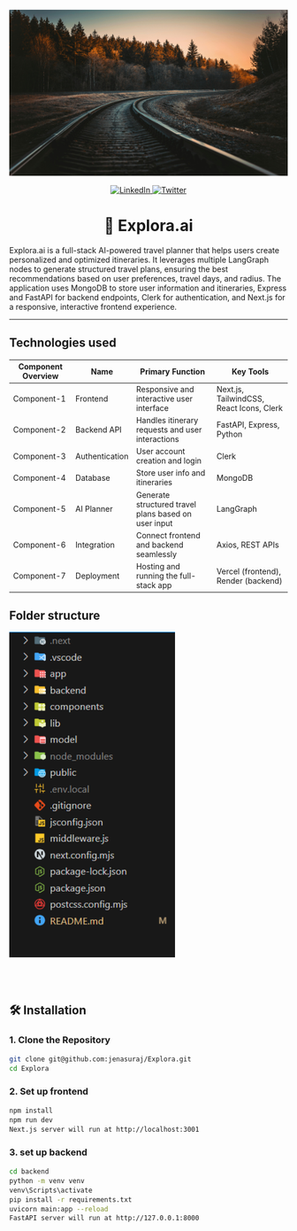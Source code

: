 <p align="center">
    <img src="public/front-img.jpg" width="900px" height="300px" alt="profile">
</p>

<p align="center">
  <a href="https://www.linkedin.com/in/suraj-jena-0991a121a/">
    <img src="https://img.shields.io/badge/-Follow%20Suraj%20Jena-blue?logo=linkedin&style=flat-square" alt="LinkedIn">
  </a>
  <a href="https://x.com/jenasuraj_">
    <img src="https://img.shields.io/twitter/follow/jenasuraj_" alt="Twitter">
  </a>
</p>

# <div align="center">🐺 Explora.ai</div>

Explora.ai is a full-stack AI-powered travel planner that helps users create personalized and optimized itineraries. It leverages multiple LangGraph nodes to generate structured travel plans, ensuring the best recommendations based on user preferences, travel days, and radius. The application uses MongoDB to store user information and itineraries, Express and FastAPI for backend endpoints, Clerk for authentication, and Next.js for a responsive, interactive frontend experience.

---


## Technologies used 

| Component Overview | Name             | Primary Function                                  | Key Tools                           |
|----------------------|-----------------|--------------------------------------------------|-----------------------------------------------|
| Component-1          | Frontend        | Responsive and interactive user interface       | Next.js, TailwindCSS, React Icons, Clerk      |
| Component-2          | Backend API     | Handles itinerary requests and user interactions | FastAPI, Express, Python                      |
| Component-3          | Authentication  | User account creation and login                 | Clerk                                         |
| Component-4          | Database        | Store user info and itineraries                 | MongoDB                                       |
| Component-5          | AI Planner      | Generate structured travel plans based on user input | LangGraph                          |
| Component-6          | Integration     | Connect frontend and backend seamlessly         | Axios, REST APIs                              |
| Component-7          | Deployment      | Hosting and running the full-stack app         | Vercel (frontend), Render (backend)          |


## Folder structure
<p>
    <img src="public/structure.png" width="300px" alt="profile">
</p>



</br>
</br>

## 🛠 Installation 

### 1. Clone the Repository
```bash
git clone git@github.com:jenasuraj/Explora.git
cd Explora
```
### 2. Set up frontend
```bash
npm install
npm run dev
Next.js server will run at http://localhost:3001
```
### 3. set up backend
```bash
cd backend
python -m venv venv
venv\Scripts\activate
pip install -r requirements.txt
uvicorn main:app --reload
FastAPI server will run at http://127.0.0.1:8000
```
